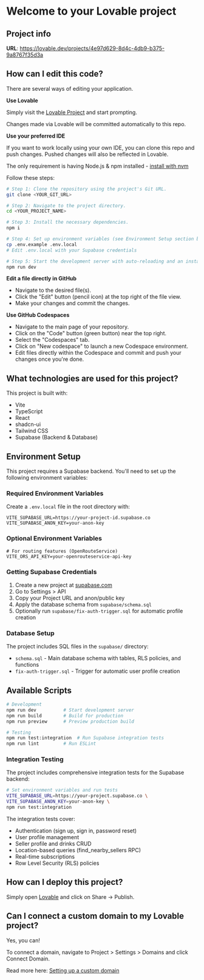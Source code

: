 # Welcome to your Lovable project

## Project info

**URL**: https://lovable.dev/projects/4e97d629-8d4c-4db9-b375-9a8767f35d3a

## How can I edit this code?

There are several ways of editing your application.

**Use Lovable**

Simply visit the [Lovable Project](https://lovable.dev/projects/4e97d629-8d4c-4db9-b375-9a8767f35d3a) and start prompting.

Changes made via Lovable will be committed automatically to this repo.

**Use your preferred IDE**

If you want to work locally using your own IDE, you can clone this repo and push changes. Pushed changes will also be reflected in Lovable.

The only requirement is having Node.js & npm installed - [install with nvm](https://github.com/nvm-sh/nvm#installing-and-updating)

Follow these steps:

```sh
# Step 1: Clone the repository using the project's Git URL.
git clone <YOUR_GIT_URL>

# Step 2: Navigate to the project directory.
cd <YOUR_PROJECT_NAME>

# Step 3: Install the necessary dependencies.
npm i

# Step 4: Set up environment variables (see Environment Setup section below)
cp .env.example .env.local
# Edit .env.local with your Supabase credentials

# Step 5: Start the development server with auto-reloading and an instant preview.
npm run dev
```

**Edit a file directly in GitHub**

- Navigate to the desired file(s).
- Click the "Edit" button (pencil icon) at the top right of the file view.
- Make your changes and commit the changes.

**Use GitHub Codespaces**

- Navigate to the main page of your repository.
- Click on the "Code" button (green button) near the top right.
- Select the "Codespaces" tab.
- Click on "New codespace" to launch a new Codespace environment.
- Edit files directly within the Codespace and commit and push your changes once you're done.

## What technologies are used for this project?

This project is built with:

- Vite
- TypeScript
- React
- shadcn-ui
- Tailwind CSS
- Supabase (Backend & Database)

## Environment Setup

This project requires a Supabase backend. You'll need to set up the following environment variables:

### Required Environment Variables

Create a `.env.local` file in the root directory with:

```env
VITE_SUPABASE_URL=https://your-project-id.supabase.co
VITE_SUPABASE_ANON_KEY=your-anon-key
```

### Optional Environment Variables

```env
# For routing features (OpenRouteService)
VITE_ORS_API_KEY=your-openrouteservice-api-key
```

### Getting Supabase Credentials

1. Create a new project at [supabase.com](https://supabase.com)
2. Go to Settings > API
3. Copy your Project URL and anon/public key
4. Apply the database schema from `supabase/schema.sql`
5. Optionally run `supabase/fix-auth-trigger.sql` for automatic profile creation

### Database Setup

The project includes SQL files in the `supabase/` directory:
- `schema.sql` - Main database schema with tables, RLS policies, and functions
- `fix-auth-trigger.sql` - Trigger for automatic user profile creation

## Available Scripts

```bash
# Development
npm run dev          # Start development server
npm run build        # Build for production
npm run preview      # Preview production build

# Testing
npm run test:integration  # Run Supabase integration tests
npm run lint         # Run ESLint
```

### Integration Testing

The project includes comprehensive integration tests for the Supabase backend:

```bash
# Set environment variables and run tests
VITE_SUPABASE_URL=https://your-project.supabase.co \
VITE_SUPABASE_ANON_KEY=your-anon-key \
npm run test:integration
```

The integration tests cover:
- Authentication (sign up, sign in, password reset)
- User profile management
- Seller profile and drinks CRUD
- Location-based queries (find_nearby_sellers RPC)
- Real-time subscriptions
- Row Level Security (RLS) policies

## How can I deploy this project?

Simply open [Lovable](https://lovable.dev/projects/4e97d629-8d4c-4db9-b375-9a8767f35d3a) and click on Share -> Publish.

## Can I connect a custom domain to my Lovable project?

Yes, you can!

To connect a domain, navigate to Project > Settings > Domains and click Connect Domain.

Read more here: [Setting up a custom domain](https://docs.lovable.dev/tips-tricks/custom-domain#step-by-step-guide)
